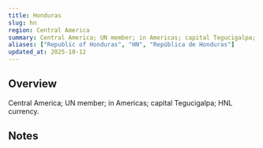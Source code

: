 ```yaml
---
title: Honduras
slug: hn
region: Central America
summary: Central America; UN member; in Americas; capital Tegucigalpa; HNL currency.
aliases: ["Republic of Honduras", "HN", "República de Honduras"]
updated_at: 2025-10-12
---
```


## Overview

Central America; UN member; in Americas; capital Tegucigalpa; HNL currency.

## Notes

<!-- Add your first note below -->
